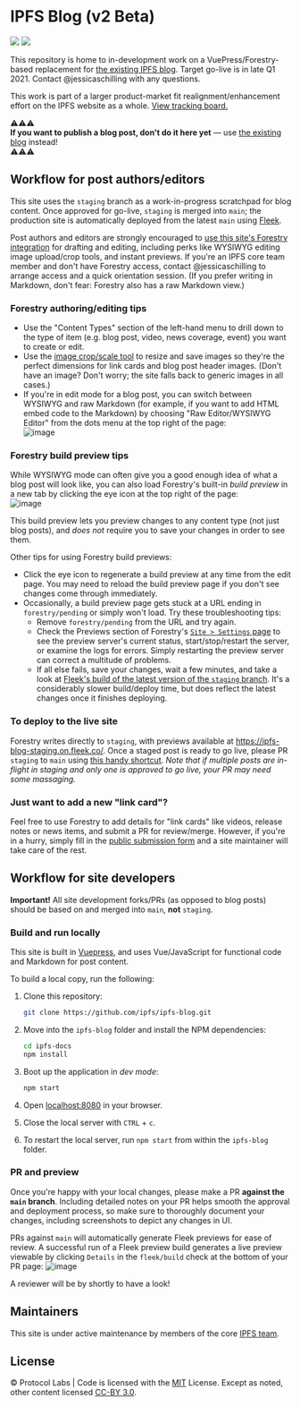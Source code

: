 # IPFS Blog (v2 Beta)

[![](https://img.shields.io/badge/made%20by-Protocol%20Labs-blue.svg?style=flat-square)](https://protocol.ai)
[![](https://img.shields.io/badge/project-IPFS-blue.svg?style=flat-square)](http://ipfs.io/)

This repository is home to in-development work on a VuePress/Forestry-based replacement for [the existing IPFS blog](https://blog.ipfs.io). Target go-live is in late Q1 2021. Contact @jessicaschilling with any questions.

This work is part of a larger product-market fit realignment/enhancement effort on the IPFS website as a whole. [View tracking board.](https://github.com/orgs/ipfs/projects/11)

⚠️⚠️⚠️<br/>**If you want to publish a blog post, don't do it here yet** — use [the existing blog](https://github.com/ipfs/blog) instead!<br/>⚠️⚠️⚠️

## Workflow for post authors/editors

This site uses the `staging` branch as a work-in-progress scratchpad for blog content. Once approved for go-live, `staging` is merged into `main`; the production site is automatically deployed from the latest `main` using [Fleek](https://fleek.co/).

Post authors and editors are strongly encouraged to [use this site's Forestry integration](https://forestry.io) for drafting and editing, including perks like WYSIWYG editing image upload/crop tools, and instant previews. If you're an IPFS core team member and don't have Forestry access, contact @jessicaschilling to arrange access and a quick orientation session. (If you prefer writing in Markdown, don't fear: Forestry also has a raw Markdown view.) 

### Forestry authoring/editing tips

- Use the "Content Types" section of the left-hand menu to drill down to the type of item (e.g. blog post, video, news coverage, event) you want to create or edit.
- Use the [image crop/scale tool](https://ipfs-blog.on.fleek.co/image-crop/) to resize and save images so they're the perfect dimensions for link cards and blog post header images. (Don't have an image? Don't worry; the site falls back to generic images in all cases.)
- If you're in edit mode for a blog post, you can switch between WYSIWYG and raw Markdown (for example, if you want to add HTML embed code to the Markdown) by choosing "Raw Editor/WYSIWYG Editor" from the dots menu at the top right of the page:<br/>![image](https://user-images.githubusercontent.com/1507828/110036257-fbe93e00-7cf9-11eb-935c-a70f9d21c14f.png)

### Forestry build preview tips
While WYSIWYG mode can often give you a good enough idea of what a blog post will look like, you can also load Forestry's built-in _build preview_ in a new tab by clicking the eye icon at the top right of the page:<br/>![image](https://user-images.githubusercontent.com/1507828/110036918-f4766480-7cfa-11eb-9cf3-a0082e61a7a0.png)

This build preview lets you preview changes to any content type (not just blog posts), and _does not_ require you to save your changes in order to see them.

Other tips for using Forestry build previews:
- Click the eye icon to regenerate a build preview at any time from the edit page. You may need to reload the build preview page if you don't see changes come through immediately.
- Occasionally, a build preview page gets stuck at a URL ending in `forestry/pending` or simply won't load. Try these troubleshooting tips:
     - Remove `forestry/pending` from the URL and try again.
     - Check the Previews section of Forestry's [`Site > Settings` page](https://app.forestry.io/sites/lg5t7mxcqbr-da/#/settings/previews) to see the preview server's current status, start/stop/restart the server, or examine the logs for errors. Simply restarting the preview server can correct a multitude of problems.
     - If all else fails, save your changes, wait a few minutes, and take a look at [Fleek's build of the latest version of the `staging` branch](https://ipfs-blog-staging.on.fleek.co/). It's a considerably slower build/deploy time, but does reflect the latest changes once it finishes deploying.

### To deploy to the live site

Forestry writes directly to `staging`, with previews available at https://ipfs-blog-staging.on.fleek.co/. Once a staged post is ready to go live, please PR `staging` to `main` using [this handy shortcut](https://github.com/ipfs/ipfs-blog/compare/main...staging?expand=1). *Note that if multiple posts are in-flight in staging and only one is approved to go live, your PR may need some massaging.*

### Just want to add a new "link card"?

Feel free to use Forestry to add details for "link cards" like videos, release notes or news items, and submit a PR for review/merge. However, if you're in a hurry, simply fill in the [public submission form](https://airtable.com/shrNH8YWole1xc70I) and a site maintainer will take care of the rest.

## Workflow for site developers

**Important!** All site development forks/PRs (as opposed to blog posts) should be based on and merged into `main`, **not** `staging`.

### Build and run locally
This site is built in [Vuepress](https://vuepress.vuejs.org/guide/), and uses Vue/JavaScript for functional code and Markdown for post content.

To build a local copy, run the following:

1. Clone this repository:

   ```bash
   git clone https://github.com/ipfs/ipfs-blog.git
   ```

1. Move into the `ipfs-blog` folder and install the NPM dependencies:

   ```bash
   cd ipfs-docs
   npm install
   ```

1. Boot up the application in _dev mode_:

   ```bash
   npm start
   ```

1. Open [localhost:8080](http://localhost:8080) in your browser.
1. Close the local server with `CTRL` + `c`.
1. To restart the local server, run `npm start` from within the `ipfs-blog` folder.

### PR and preview
Once you're happy with your local changes, please make a PR **against the `main` branch**. Including detailed notes on your PR helps smooth the approval and deployment process, so make sure to thoroughly document your changes, including screenshots to depict any changes in UI.

PRs against `main` will automatically generate Fleek previews for ease of review. A successful run of a Fleek preview build generates a live preview viewable by clicking `Details` in the `fleek/build` check at the bottom of your PR page:
![image](https://user-images.githubusercontent.com/1507828/110034382-9dbb5b80-7cf7-11eb-89a4-7772970677d3.png)

A reviewer will be by shortly to have a look!

## Maintainers

This site is under active maintenance by members of the core [IPFS team](https://ipfs.io/team/).

## License

© Protocol Labs | Code is licensed with the [MIT](LICENSE) License. Except as noted, other content licensed [CC-BY 3.0](https://creativecommons.org/licenses/by/3.0/us/).

